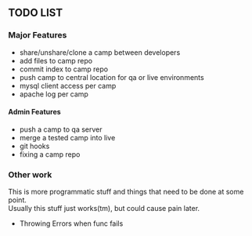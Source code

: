## TODO LIST ##

### Major Features ###

- share/unshare/clone a camp between developers
- add files to camp repo
- commit index to camp repo
- push camp to central location for qa or live environments
- mysql client access per camp
- apache log per camp 

#### Admin Features ####

- push a camp to qa server
- merge a tested camp into live
- git hooks
- fixing a camp repo

### Other work ###

This is more programmatic stuff and things that need to be done at some point.  
Usually this stuff just works(tm), but could cause pain later.

- Throwing Errors when func fails
